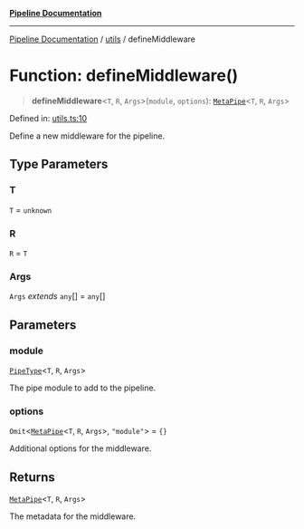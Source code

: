 [**Pipeline Documentation**](../../README.md)

***

[Pipeline Documentation](../../README.md) / [utils](../README.md) / defineMiddleware

# Function: defineMiddleware()

> **defineMiddleware**\<`T`, `R`, `Args`\>(`module`, `options`): [`MetaPipe`](../../declarations/interfaces/MetaPipe.md)\<`T`, `R`, `Args`\>

Defined in: [utils.ts:10](https://github.com/stonemjs/pipeline/blob/2eff0e8e1fb564de78ed833206823c91f7932eb4/src/utils.ts#L10)

Define a new middleware for the pipeline.

## Type Parameters

### T

`T` = `unknown`

### R

`R` = `T`

### Args

`Args` *extends* `any`[] = `any`[]

## Parameters

### module

[`PipeType`](../../declarations/type-aliases/PipeType.md)\<`T`, `R`, `Args`\>

The pipe module to add to the pipeline.

### options

`Omit`\<[`MetaPipe`](../../declarations/interfaces/MetaPipe.md)\<`T`, `R`, `Args`\>, `"module"`\> = `{}`

Additional options for the middleware.

## Returns

[`MetaPipe`](../../declarations/interfaces/MetaPipe.md)\<`T`, `R`, `Args`\>

The metadata for the middleware.
